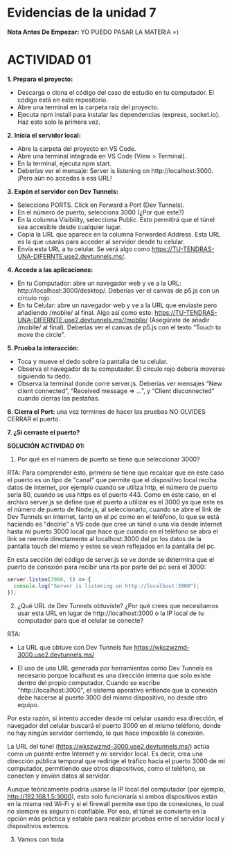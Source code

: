 
# Evidencias de la unidad 7

**Nota Antes De Empezar:** YO PUEDO PASAR LA MATERIA =)

# ACTIVIDAD 01

**1. Prepara el proyecto:**
  - Descarga o clona el código del caso de estudio en tu computador. El código está en este repositorio.
  - Abre una terminal en la carpeta raíz del proyecto.
  - Ejecuta npm install para instalar las dependencias (express, socket.io). Haz esto solo la primera vez.

**2. Inicia el servidor local:**
  - Abre la carpeta del proyecto en VS Code.
  - Abre una terminal integrada en VS Code (View > Terminal).
  - En la terminal, ejecuta npm start.
  - Deberías ver el mensaje: Server is listening on http://localhost:3000. ¡Pero aún no accedas a esa URL!

**3. Expón el servidor con Dev Tunnels:**
  - Selecciona PORTS. Click en Forward a Port (Dev Tunnels).
  - En el número de puerto, selecciona 3000 (¿Por qué este?)
  - En la columna Visibility, selecciona Public. Esto permitirá que el túnel sea accesible desde cualquier lugar.
  - Copia la URL que aparece en la columna Forwarded Address. Esta URL es la que usarás para acceder al servidor desde tu celular.
  - Envía esta URL a tu celular. Se verá algo como https://TU-TENDRAS-UNA-DIFERNTE.use2.devtunnels.ms/.

**4. Accede a las aplicaciones:**
  - En tu Computador: abre un navegador web y ve a la URL: http://localhost:3000/desktop/. Deberías ver el canvas de p5.js con un círculo rojo.
  - En tu Celular: abre un navegador web y ve a la URL que enviaste pero añadiendo /mobile/ al final. Algo así como esto: https://TU-TENDRAS-UNA-DIFERNTE.use2.devtunnels.ms//mobile/ (Asegúrate de añadir /mobile/ al final). Deberías ver el canvas de p5.js con el texto “Touch to move the circle”.

**5. Prueba la interacción:**
  - Toca y mueve el dedo sobre la pantalla de tu celular.
  - Observa el navegador de tu computador. El círculo rojo debería moverse siguiendo tu dedo.
  - Observa la terminal donde corre server.js. Deberías ver mensajes “New client connected”, “Received message => …”, y “Client disconnected” cuando cierras las pestañas.

**6. Cierra el Port:** una vez termines de hacer las pruebas NO OLVIDES CERRAR el puerto.

**7. ¿Si cerraste el puerto?**

**SOLUCIÓN ACTIVIDAD 01:**

1. Por qué en el número de puerto se tiene que seleccionar 3000?

RTA: Para comprender esto, primero se tiene que recalcar que en este caso el puerto es un tipo de "canal" que permite que el dispositivo local reciba datos de internet, por ejemplo cuando se utiliza http, el número de puerto sería 80, cuando se usa https es el puerto 443. Como en este caso, en el archivo server.js se define que el puerto a utilizar es el 3000 ya que este es el número de puerto de Node.js, al seleccionarlo, cuando se abre el link de Dev Tunnels en internet, tanto en el pc como en el teléfono, lo que se está haciendo es "decirle" a VS code que cree un túnel o una vía desde internet hasta mi puerto 3000 local que hace que cuando en el teléfono se abra el link se reenvíe directamente al localhost:3000 del pc  los datos de la pantalla touch del mismo y estos se vean reflejados en la pantalla del pc.

En esta sección del código de server.js se ve donde se determina que el puerto de conexión para recibir una rta por parte del pc será el 3000:

```js
server.listen(3000, () => {
  console.log("Server is listening on http://localhost:3000");
});
```

2. ¿Qué URL de Dev Tunnels obtuviste? ¿Por qué crees que necesitamos usar esta URL en lugar de http://localhost:3000 o la IP local de tu computador para que el celular se conecte?

RTA: 

- La URL que obtuve con Dev Tunnels fue https://wkszwzmd-3000.use2.devtunnels.ms/

- El uso de una URL generada por herramientas como Dev Tunnels es necesario porque localhost es una dirección interna que solo existe dentro del propio computador. Cuando se escribe "http://localhost:3000", el sistema operativo entiende que la conexión debe hacerse al puerto 3000 del mismo dispositivo, no desde otro equipo.

Por esta razón, si intento acceder desde mi celular usando esa dirección, el navegador del celular buscará el puerto 3000 en el mismo teléfono, donde no hay ningún servidor corriendo, lo que hace imposible la conexión.

La URL del túnel (https://wkszwzmd-3000.use2.devtunnels.ms/) actúa como un puente entre Internet y mi servidor local. Es decir, crea una dirección pública temporal que redirige el tráfico hacia el puerto 3000 de mi computador, permitiendo que otros dispositivos, como el teléfono, se conecten y envíen datos al servidor.

Aunque teóricamente podría usarse la IP local del computador (por ejemplo, http://192.168.1.5:3000), esto solo funcionaría si ambos dispositivos están en la misma red Wi-Fi y si el firewall permite ese tipo de conexiones, lo cual no siempre es seguro ni confiable. Por eso, el túnel se convierte en la opción más práctica y estable para realizar pruebas entre el servidor local y dispositivos externos.

3.  Vamos con toda
